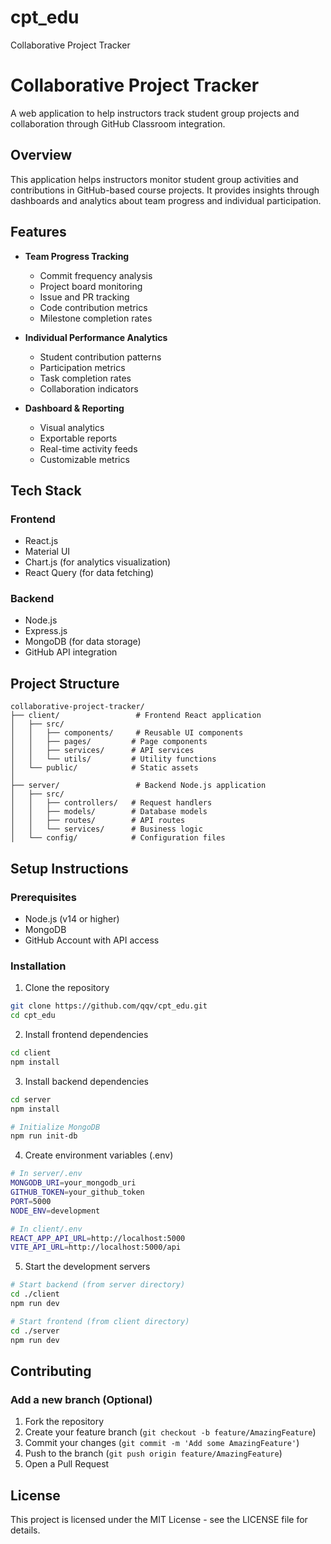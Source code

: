 # cpt_edu
Collaborative Project Tracker
# Collaborative Project Tracker

A web application to help instructors track student group projects and collaboration through GitHub Classroom integration.

## Overview

This application helps instructors monitor student group activities and contributions in GitHub-based course projects. It provides insights through dashboards and analytics about team progress and individual participation.

## Features

- **Team Progress Tracking**
  - Commit frequency analysis
  - Project board monitoring
  - Issue and PR tracking
  - Code contribution metrics
  - Milestone completion rates

- **Individual Performance Analytics**
  - Student contribution patterns
  - Participation metrics
  - Task completion rates
  - Collaboration indicators

- **Dashboard & Reporting**
  - Visual analytics
  - Exportable reports
  - Real-time activity feeds
  - Customizable metrics

## Tech Stack

### Frontend
- React.js
- Material UI
- Chart.js (for analytics visualization)
- React Query (for data fetching)

### Backend
- Node.js
- Express.js
- MongoDB (for data storage)
- GitHub API integration

## Project Structure

```
collaborative-project-tracker/
├── client/                 # Frontend React application
│   ├── src/
│   │   ├── components/     # Reusable UI components
│   │   ├── pages/         # Page components
│   │   ├── services/      # API services
│   │   └── utils/         # Utility functions
│   └── public/            # Static assets
│
├── server/                 # Backend Node.js application
│   ├── src/
│   │   ├── controllers/   # Request handlers
│   │   ├── models/        # Database models
│   │   ├── routes/        # API routes
│   │   └── services/      # Business logic
│   └── config/            # Configuration files
```

## Setup Instructions

### Prerequisites
- Node.js (v14 or higher)
- MongoDB
- GitHub Account with API access

### Installation

1. Clone the repository
```bash
git clone https://github.com/qqv/cpt_edu.git
cd cpt_edu
```

2. Install frontend dependencies
```bash
cd client
npm install
```

3. Install backend dependencies
```bash
cd server
npm install

# Initialize MongoDB
npm run init-db
```

4. Create environment variables (.env)
```bash
# In server/.env
MONGODB_URI=your_mongodb_uri
GITHUB_TOKEN=your_github_token
PORT=5000
NODE_ENV=development

# In client/.env
REACT_APP_API_URL=http://localhost:5000
VITE_API_URL=http://localhost:5000/api 
```

5. Start the development servers
```bash
# Start backend (from server directory)
cd ./client
npm run dev

# Start frontend (from client directory)
cd ./server
npm run dev
```

## Contributing

### Add a new branch (Optional)
1. Fork the repository
2. Create your feature branch (`git checkout -b feature/AmazingFeature`)
3. Commit your changes (`git commit -m 'Add some AmazingFeature'`)
4. Push to the branch (`git push origin feature/AmazingFeature`)
5. Open a Pull Request

## License

This project is licensed under the MIT License - see the LICENSE file for details.
